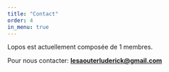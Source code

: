 ```yaml
---
title: "Contact"
order: 4
in_menu: true
---
```

Lopos est actuellement composée de 1 membres.

Pour nous contacter: **lesaouterluderick@gmail.com** 